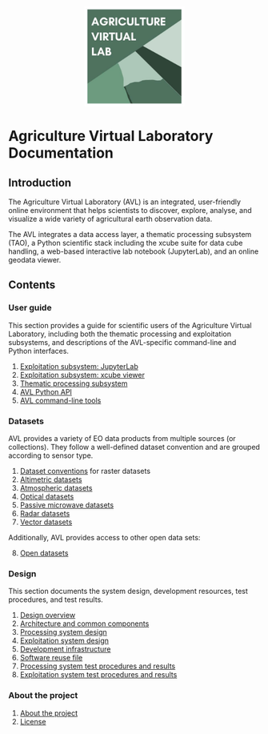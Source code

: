 <p align="center">
    <img src="img/avl-logo.jpg" alt="AVL Logo" style="height: 200px; width:200px;"/>
</p>

# Agriculture Virtual Laboratory Documentation

## Introduction

The Agriculture Virtual Laboratory (AVL) is an integrated, user-friendly online
environment that helps scientists to discover, explore, analyse, and visualize a
wide variety of agricultural earth observation data.

The AVL integrates a data access layer, a thematic processing subsystem (TAO), a
Python scientific stack including the xcube suite for data cube handling, a
web-based interactive lab notebook (JupyterLab), and an online geodata viewer.

## Contents

### User guide

This section provides a guide for scientific users of the Agriculture Virtual
Laboratory, including both the thematic processing and exploitation subsystems,
and descriptions of the AVL-specific command-line and Python interfaces.

1.  [Exploitation subsystem: JupyterLab](guide/exploitation/jupyter.md)
2.  [Exploitation subsystem: xcube viewer](guide/exploitation/viewer.md) <!-- 3. [Exploitation subsystem: xcube catalogue](guide/exploitation/catalogue.md) -->
3.  [Thematic processing subsystem](guide/processing/index.md)
4.  [AVL Python API](api/avl/)
5.  [AVL command-line tools](guide/tools.md)

### Datasets

AVL provides a variety of EO data products from multiple sources (or
collections). They follow a well-defined dataset convention and are grouped
according to sensor type.

1.  [Dataset conventions](datasets/conventions.md) for raster datasets
2.  [Altimetric datasets](datasets/altimetric.md)
3.  [Atmospheric datasets](datasets/atmospheric.md)
4.  [Optical datasets](datasets/optical.md)
5.  [Passive microwave datasets](datasets/passive_microwave.md)
6.  [Radar datasets](datasets/radar.md)
7.  [Vector datasets](datasets/vector.md)

Additionally, AVL provides access to other open data sets: 

8.  [Open datasets](datasets/open_datasets.md) 

### Design

This section documents the system design, development resources, test
procedures, and test results.

1.  [Design overview](design/index.md)
2.  [Architecture and common components](design/common.md)
3.  [Processing system design](design/processing/index.md)
4.  [Exploitation system design](design/exploitation/index.md)
5.  [Development infrastructure](design/development.md)
6.  [Software reuse file](design/reuse.md)
7.  [Processing system test procedures and results](design/testing/processing.md)
8.  [Exploitation system test procedures and results](design/testing/exploitation.md)

### About the project

1.  [About the project](about/index.md)
2.  [License](about/license.md)
